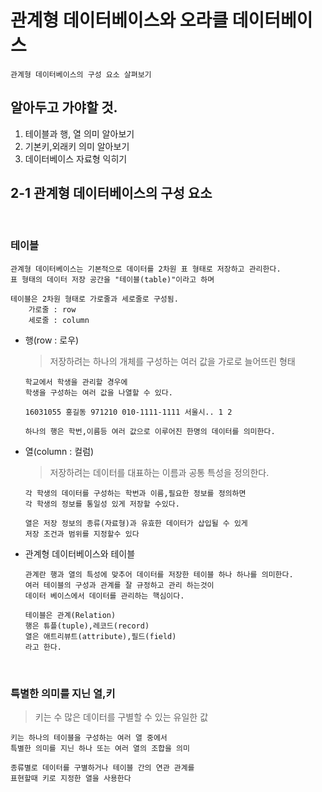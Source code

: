 # 관계형 데이터베이스와 오라클 데이터베이스

`관계형 데이터베이스의 구성 요소 살펴보기`

## 알아두고 가야할 것.
1. 테이블과 행, 열 의미 알아보기
2. 기본키,외래키 의미 알아보기
3. 데이터베이스 자료형 익히기

## 2-1 관계형 데이터베이스의 구성 요소
   
<br>

### 테이블   
```
관계형 데이터베이스는 기본적으로 데이터를 2차원 표 형태로 저장하고 관리한다.
표 형태의 데이터 저장 공간을 "테이블(table)"이라고 하며

테이블은 2차원 형태로 가로줄과 세로줄로 구성됨.
    가로줄 : row
    세로줄 : column
```
+ 행(row : 로우)   

    > 저장하려는 하나의 개체를 구성하는 여러 값을 가로로 늘어뜨린 형태 
    ```
    학교에서 학생을 관리할 경우에
    학생을 구성하는 여러 값을 나열할 수 있다.

    16031055 홍길동 971210 010-1111-1111 서울시.. 1 2 

    하나의 행은 학번,이름등 여러 값으로 이루어진 한명의 데이터를 의미한다.
    ```
   
+ 열(column : 컬럼)

    > 저장하려는 데이터를 대표하는 이름과 공통 특성을 정의한다.
    ```
    각 학생의 데이터를 구성하는 학번과 이름,필요한 정보를 정의하면 
    각 학생의 정보를 통일성 있게 저장할 수있다.

    열은 저장 정보의 종류(자료형)과 유효한 데이터가 삽입될 수 있게 
    저장 조건과 범위를 지정할수 있다
    ```
+ 관계형 데이터베이스와 테이블

    ```
    관계란 행과 열의 특성에 맞추어 데이터를 저장한 테이블 하나 하나를 의미한다.
    여러 테이블의 구성과 관계를 잘 규정하고 관리 하는것이 
    데이터 베이스에서 데이터를 관리하는 핵심이다.

    테이블은 관계(Relation)
    행은 튜플(tuple),레코드(record)
    열은 애트리뷰트(attribute),필드(field)
    라고 한다.
    ```
<br>

### 특별한 의미를 지닌 열,키
> 키는 수 많은 데이터를 구별할 수 있는 유일한 값   
```
키는 하나의 테이블을 구성하는 여러 열 중에서
특별한 의미를 지닌 하나 또는 여러 열의 조합을 의미
```

`종류별로 데이터를 구별하거나 테이블 간의 연관 관계를`   
`표현할때 키로 지정한 열을 사용한다`